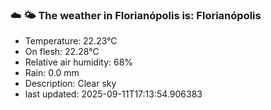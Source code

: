 ### ☁️ 🌤️  The weather in Florianópolis is: Florianópolis

- Temperature: 22.23°C
- On flesh: 22.28°C
- Relative air humidity: 68%
- Rain: 0.0 mm
- Description: Clear sky
- last updated: 2025-09-11T17:13:54.906383
